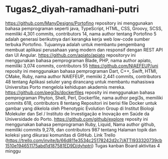 # Tugas2_diyah-ramadhani-putri
https://github.com/ManyDesigns/Portofino
repository ini menggunakan bahasa pemprograman seperti java, TypeScript, HTML, CSS, Groovy, SCSS, memiliki 4,301 commits, contributors 14, nama author 
tentang Portofino 5 adalah generasi berikutnya dari kerangka kerja web low-code sumber terbuka Portofino. Tujuannya adalah untuk membantu pengembang membuat aplikasi perusahaan yang modern dan responsif dengan REST API dan UI Angular.
https://github.com/apiato/apiato
repositoryv ini menggunakan bahasa pemprograman Blade, PHP, nama author apiato, memiliki 3,074 commits, contributors 55
https://github.com/NIAEFEUP/uni
reposity ini menggunakan bahasa pemprograman Dart, C++, Swift, HTMl, CMake, Ruby, nama author NAIEFEUP, memiiki 2,441 commits, contributors 48
tentang Aplikasi seluler yang dirancang untuk membantu mahasiswa Universitas Porto mengelola kehidupan akademis mereka.
https://github.com/pegi3s/dockerfiles
reposity ini menggunakan bahasa pemprograman Phyton, Shell, Perl, Dockerfile, nama author pegi3s, memiliki commits 618, contributors 8
tentang Repositori ini berisi file Docker untuk gambar yang dikelola oleh Phenotypic Evolution Group di Institut Biologi Molekuler dan Sel / Instituto de Investigação e Inovação em Saúde da Universidade do Porto.
https://github.com/github/explore
reposity ini menggunakan bahasa pemprograman Ruby, Liquid, Nama author github, memiliki commits 9,278, dan contributors 987
tentang Halaman topik dan koleksi yang dikurasi komunitas di GitHub.
Link Trello
(https://trello.com/invite/b/66d811e3534c25178242d2c7/ATTI933320739cb1510e194651175abd1d187581ED9D/dyhptri)
Tugas kanban Board aktivitas 4 minggu
